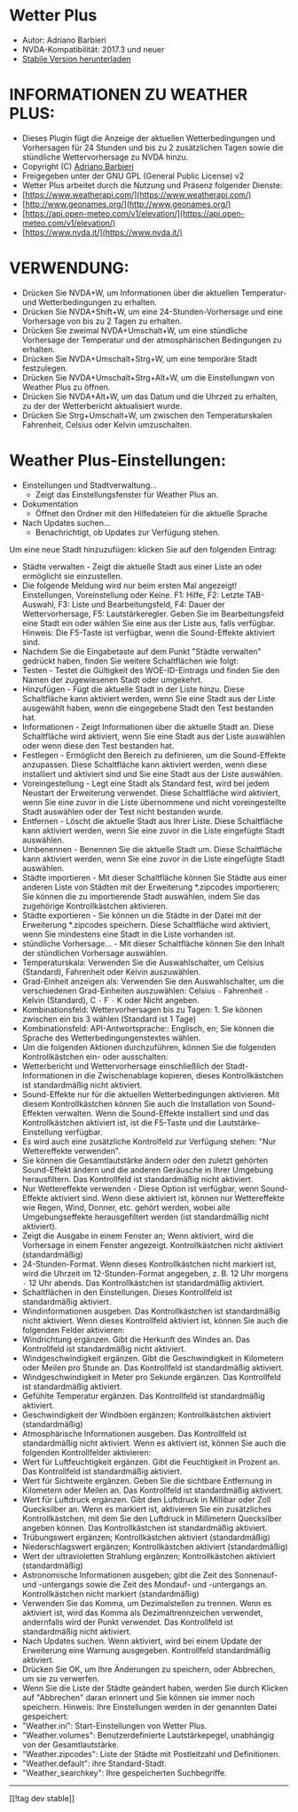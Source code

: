 # Wetter Plus #

* Autor: Adriano Barbieri
* NVDA-Kompatibilität: 2017.3 und neuer
* [Stabile Version herunterladen][1]

# INFORMATIONEN ZU WEATHER PLUS: #

* Dieses Plugin fügt die Anzeige der aktuellen Wetterbedingungen und
  Vorhersagen für 24 Stunden und bis zu 2 zusätzlichen Tagen sowie die stündliche Wettervorhersage zu NVDA hinzu.
* Copyright (C) [Adriano Barbieri](mailto:adrianobarb@yahoo.it)
* Freigegeben unter der GNU GPL (General Public License) v2
* Wetter Plus arbeitet durch die Nutzung und Präsenz folgender Dienste:
* [https://www.weatherapi.com/](https://www.weatherapi.com/)
* [http://www.geonames.org/](http://www.geonames.org/)
* [https://api.open-meteo.com/v1/elevation/](https://api.open-meteo.com/v1/elevation/)
* [https://www.nvda.it/](https://www.nvda.it/)

# VERWENDUNG: #

* Drücken Sie NVDA+W, um Informationen über die aktuellen Temperatur- und
  Wetterbedingungen zu erhalten.
* Drücken Sie NVDA+Shift+W, um eine 24-Stunden-Vorhersage und eine Vorhersage von bis zu 2 Tagen zu erhalten.
* Drücken Sie zweimal NVDA+Umschalt+W, um eine stündliche Vorhersage der Temperatur und der atmosphärischen Bedingungen zu erhalten.
* Drücken Sie NVDA+Umschalt+Strg+W, um eine temporäre Stadt festzulegen.
* Drücken Sie NVDA+Umschalt+Strg+Alt+W, um die Einstellungwn von Weather Plus zu öffnen.
* Drücken Sie NVDA+Alt+W, um das Datum und die Uhrzeit zu erhalten, zu der der Wetterbericht aktualisiert wurde.
* Drücken Sie Strg+Umschalt+W, um zwischen den Temperaturskalen Fahrenheit, Celsius oder Kelvin umzuschalten.

# Weather Plus-Einstellungen: #

* Einstellungen und Stadtverwaltung...
	* Zeigt das Einstellungsfenster für Weather Plus an.
* Dokumentation
	* Öffnet den Ordner mit den Hilfedateien für die aktuelle Sprache
* Nach Updates suchen...
	* Benachrichtigt, ob Updates zur Verfügung stehen.

Um eine neue Stadt hinzuzufügen: klicken Sie auf den folgenden Eintrag:

* Städte verwalten - Zeigt die aktuelle Stadt aus einer Liste an oder
  ermöglicht sie einzustellen.
* Die folgende Meldung wird nur beim ersten Mal angezeigt! Einstellungen,
  Voreinstellung oder Keine. F1: Hilfe, F2: Letzte TAB-Auswahl, F3: Liste
  und Bearbeitungsfeld, F4: Dauer der Wettervorhersage, F5:
  Lautstärkeregler.
  Geben Sie im Bearbeitungsfeld eine Stadt ein oder wählen Sie
  eine aus der Liste aus, falls verfügbar. Hinweis: Die F5-Taste ist
  verfügbar, wenn die Sound-Effekte aktiviert sind.
* Nachdem Sie die Eingabetaste auf dem Punkt "Städte verwalten" gedrückt
  haben, finden Sie weitere Schaltflächen wie folgt:
* Testen - Testet die Gültigkeit des WOE-ID-Eintrags und finden Sie den
  Namen der zugewiesenen Stadt oder umgekehrt.
* Hinzufügen - Fügt die aktuelle Stadt in der Liste hinzu. Diese
  Schaltfläche kann aktiviert werden, wenn Sie eine Stadt aus der Liste
  ausgewählt haben, wenn die eingegebene Stadt den Test bestanden hat.
* Informationen - Zeigt Informationen über die aktuelle Stadt an. Diese
  Schaltfläche wird aktiviert, wenn Sie eine Stadt aus der Liste auswählen
  oder wenn diese den Test bestanden hat.
* Festlegen - Ermöglicht den Bereich zu definieren, um die Sound-Effekte
  anzupassen. Diese Schaltfläche kann aktiviert werden, wenn diese
  installiert und aktiviert sind und Sie eine Stadt aus der Liste auswählen.
* Voreingestellung - Legt eine Stadt als Standard fest, wird bei jedem
  Neustart der Erweiterung verwendet. Diese Schaltfläche wird aktiviert,
  wenn Sie eine zuvor in die Liste übernommene und nicht voreingestellte
  Stadt auswählen oder der Test nicht bestanden wurde.
* Entfernen - Löscht die aktuelle Stadt aus Ihrer Liste. Diese Schaltfläche
  kann aktiviert werden, wenn Sie eine zuvor in die Liste eingefügte Stadt
  auswählen.
* Umbenennen - Benennen Sie die aktuelle Stadt um. Diese Schaltfläche kann
  aktiviert werden, wenn Sie eine zuvor in die Liste eingefügte Stadt
  auswählen.
* Städte importieren - Mit dieser Schaltfläche können Sie Städte aus einer
  anderen Liste von Städten mit der Erweiterung *.zipcodes importieren; Sie
  können die zu importierende Stadt auswählen, indem Sie das zugehörige
  Kontrollkästchen aktivieren.
* Städte exportieren - Sie können un die Städte in der Datei mit der
  Erweiterung *.zipcodes speichern. Diese Schaltfläche wird aktiviert, wenn
  Sie mindestens eine Stadt in die Liste vorhanden ist.
* stündliche Vorhersage... - Mit dieser Schaltfläche können Sie den Inhalt der stündlichen Vorhersage auswählen.
* Temperaturskala: Verwenden Sie die Auswahlschalter, um Celsius (Standard),
  Fahrenheit oder Kelvin auszuwählen.
* Grad-Einheit anzeigen als: Verwenden Sie den Auswahlschalter, um die
  verschiedenen Grad-Einheiten auszuwählen: Celsius `-` Fahrenheit `-`
  Kelvin (Standard), C `-` F `-` K oder Nicht angeben.
* Kombinationsfeld: Wettervorhersagen bis zu Tagen: 1. Sie können zwischen
  ein bis 3 wählen (Standard ist 1 Tage)
* Kombinationsfeld: API-Antwortsprache:: Englisch, en; Sie können die Sprache des Wetterbedingungenstextes wählen.
* Um die folgenden Aktionen durchzuführen, können Sie die folgenden
  Kontrollkästchen ein- oder ausschalten:
* Wetterbericht und Wettervorhersage einschließlich der Stadt-Informationen
  in die Zwischenablage kopieren, dieses Kontrollkästchen ist standardmäßig
  nicht aktiviert.
* Sound-Effekte nur für die aktuellen Wetterbedingungen aktivieren. Mit
  diesem Kontrollkästchen können Sie auch die Installation von
  Sound-Effekten verwalten. Wenn die Sound-Effekte installiert sind und das
  Kontrollkästchen aktiviert ist, ist die F5-Taste und die
  Lautstärke-Einstellung verfügbar.
* Es wird auch eine zusätzliche Kontrolfeld zur Verfügung stehen: "Nur
  Wettereffekte verwenden".
* Sie können die Gesamtlautstärke ändern oder den zuletzt gehörten
  Sound-Effekt ändern und die anderen Geräusche in Ihrer Umgebung
  herausfiltern. Das Kontrollfeld ist standardmäßig nicht aktiviert.
* Nur Wettereffekte verwenden - Diese Option ist verfügbar, wenn
  Sound-Effekte aktiviert sind. Wenn diese aktiviert ist, können nur
  Wettereffekte wie Regen, Wind, Donner, etc. gehört werden, wobei alle
  Umgebungseffekte herausgefiltert werden (ist standardmäßig nicht
  aktiviert).
* Zeigt die Ausgabe in einem Fenster an;
  Wenn aktiviert, wird die Vorhersage in einem Fenster angezeigt. Kontrollkästchen nicht aktiviert (standardmäßig)
* 24-Stunden-Format. Wenn dieses Kontrollkästchen nicht markiert ist, wird
  die Uhrzeit im 12-Stunden-Format angegeben, z. B. 12 Uhr morgens `-` 12
  Uhr abends. Das Kontrollkästchen ist standardmäßig aktiviert.
* Schaltflächen in den Einstellungen. Dieses Kontrollfeld ist standardmäßig
  aktiviert.
* Windinformationen ausgeben. Das Kontrollkästchen ist standardmäßig nicht
  aktiviert. Wenn dieses Kontrollfeld aktiviert ist, können Sie auch die
  folgenden Felder aktivieren:
* Windrichtung ergänzen. Gibt die Herkunft des Windes an. Das Kontrollfeld
  ist standardmäßig nicht aktiviert.
* Windgeschwindigkeit ergänzen. Gibt die Geschwindigkeit in Kilometern oder
  Meilen pro Stunde an. Das Kontrollfeld ist standardmäßig aktiviert.
* Windgeschwindigkeit in Meter pro Sekunde ergänzen. Das Kontrollfeld ist
  standardmäßig aktiviert.
* Gefühlte Temperatur ergänzen. Das Kontrollfeld ist standardmäßig
  aktiviert.
* Geschwindigkeit der Windböen ergänzen; Kontrollkästchen aktiviert (standardmäßig)
* Atmosphärische Informationen ausgeben. Das Kontrollfeld ist standardmäßig
  nicht aktiviert. Wenn es aktiviert ist, können Sie auch die folgenden
  Kontrollfelder aktivieren:
* Wert für Luftfeuchtigkeit ergänzen. Gibt die Feuchtigkeit in Prozent
  an. Das Kontrollfeld ist standardmäßig aktiviert.
* Wert für Sichtweite ergänzen. Geben Sie die sichtbare Entfernung in
  Kilometern oder Meilen an. Das Kontrollfeld ist standardmäßig aktiviert.
* Wert für Luftdruck ergänzen. Gibt den Luftdruck in Millibar oder Zoll
  Quecksilber an. Wenn es markiert ist, aktivieren Sie ein zusätzliches
  Kontrollkästchen, mit dem Sie den Luftdruck in Millimetern Quecksilber
  angeben können. Das Kontrollkästchen ist standardmäßig aktiviert.
* Trübungswert ergänzen; Kontrollkästchen aktiviert (standardmäßig)
* Niederschlagswert ergänzen; Kontrollkästchen aktiviert (standardmäßig)
* Wert der ultravioletten Strahlung ergänzen; Kontrollkästchen aktiviert (standardmäßig)
* Astronomische Informationen ausgeben; gibt die Zeit des Sonnenauf- und -untergangs sowie die Zeit des Mondauf- und -untergangs an. Kontrollkästchen nicht markiert (standardmäßig)
* Verwenden Sie das Komma, um Dezimalstellen zu trennen. Wenn es aktiviert
  ist, wird das Komma als Dezimaltrennzeichen verwendet, andernfalls wird
  der Punkt verwendet. Das Kontrollfeld ist standardmäßig nicht aktiviert.
* Nach Updates suchen. Wenn aktiviert, wird bei einem Update der Erweiterung
  eine Warnung ausgegeben. Kontrollfeld standardmäßig aktiviert.
* Drücken Sie OK, um Ihre Änderungen zu speichern, oder Abbrechen, um sie zu
  verwerfen.
* Wenn Sie die Liste der Städte geändert haben, werden Sie durch Klicken auf
  "Abbrechen" daran erinnert und Sie können sie immer noch
  speichern. Hinweis: Ihre Einstellungen werden in der genannten Datei
  gespeichert:
* "Weather.ini": Start-Einstellungen von Wetter Plus.
* "Weather.volumes": Benutzerdefinierte Lautstärkepegel, unabhängig von der
  Gesamtlautstärke.
* "Weather.zipcodes": Liste der Städte mit Postleitzahl und Definitionen.
* "Weather.default": ihre Standard-Stadt.
* "Weather_searchkey": Ihre gespeicherten Suchbegriffe.

--------------------------------------------------------------------------------

[[!tag dev stable]]

[1]: https://addons.nvda-project.org/files/get.php?file=wetp
